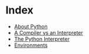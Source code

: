 # Index

- [About Python](about_python.md)
- [A Compiler vs an Interpreter](compiler_vs_interpreter.md)
- [The Python Interpreter](python_interpreter.md)
- [Environments](environments.md)